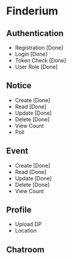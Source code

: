 # Finderium

## Authentication

- Registration [Done]
- Login [Done]
- Token Check [Done]
- User Role [Done]

## Notice

- Create [Done]
- Read [Done]
- Update [Done]
- Delete [Done]
- View Count
- Poll

## Event

- Create [Done]
- Read [Done]
- Update [Done]
- Delete [Done]
- View Count

## Profile

- Upload DP
- Location

## Chatroom
